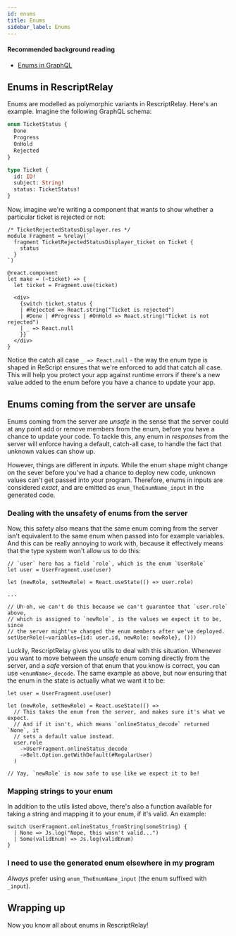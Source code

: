 ```yaml
---
id: enums
title: Enums
sidebar_label: Enums
---
```


#### Recommended background reading

- [Enums in GraphQL](https://graphql.org/learn/schema/#enumeration-types)

## Enums in RescriptRelay

Enums are modelled as polymorphic variants in RescriptRelay. Here's an example. Imagine the following GraphQL schema:

```graphql
enum TicketStatus {
  Done
  Progress
  OnHold
  Rejected
}

type Ticket {
  id: ID!
  subject: String!
  status: TicketStatus!
}
```

Now, imagine we're writing a component that wants to show whether a particular ticket is rejected or not:

```reason
/* TicketRejectedStatusDisplayer.res */
module Fragment = %relay(`
  fragment TicketRejectedStatusDisplayer_ticket on Ticket {
    status
  }
`)

@react.component
let make = (~ticket) => {
  let ticket = Fragment.use(ticket)

  <div>
    {switch ticket.status {
    | #Rejected => React.string("Ticket is rejected")
    | #Done | #Progress | #OnHold => React.string("Ticket is not rejected")
    | _ => React.null
    }}
  </div>
}

```

Notice the catch all case `_ => React.null` - the way the enum type is shaped in ReScript ensures that we're enforced to add that catch all case. This will help you protect your app against runtime errors if there's a new value added to the enum before you have a chance to update your app.

## Enums coming from the server are unsafe

Enums coming from the server are _unsafe_ in the sense that the server could at any point add or remove members from the enum, before you have a chance to update your code. To tackle this, any enum in _responses_ from the server will enforce having a default, catch-all case, to handle the fact that unknown values can show up.

However, things are different in _inputs_. While the enum shape might change on the sever before you've had a chance to deploy new code, unknown values can't get passed into your program. Therefore, enums in inputs are considered _exact_, and are emitted as `enum_TheEnumName_input` in the generated code.

### Dealing with the unsafety of enums from the server

Now, this safety also means that the same enum coming from the server isn't equivalent to the same enum when passed into for example variables. And this can be really annoying to work with, because it effectively means that the type system won't allow us to do this:

```reason
// `user` here has a field `role`, which is the enum `UserRole`
let user = UserFragment.use(user)

let (newRole, setNewRole) = React.useState(() => user.role)

...

// Uh-oh, we can't do this because we can't guarantee that `user.role` above,
// which is assigned to `newRole`, is the values we expect it to be, since
// the server might've changed the enum members after we've deployed.
setUserRole(~variables={id: user.id, newRole: newRole}, ()))
```

Luckily, RescriptRelay gives you utils to deal with this situation. Whenever you want to move between the _unsafe_ enum coming directly from the server, and a _safe_ version of that enum that you know is correct, you can use `<enumName>_decode`. The same example as above, but now ensuring that the enum in the state is actually what we want it to be:

```reason
let user = UserFragment.use(user)

let (newRole, setNewRole) = React.useState(() =>
  // This takes the enum from the server, and makes sure it's what we expect.
  // And if it isn't, which means `onlineStatus_decode` returned `None`, it
  // sets a default value instead.
  user.role
    ->UserFragment.onlineStatus_decode
    ->Belt.Option.getWithDefault(#RegularUser)
  )

// Yay, `newRole` is now safe to use like we expect it to be!
```

### Mapping strings to your enum

In addition to the utils listed above, there's also a function available for taking a string and mapping it to your enum, if it's valid. An example:

```reason
switch UserFragment.onlineStatus_fromString(someString) {
  | None => Js.log("Nope, this wasn't valid...")
  | Some(validEnum) => Js.log(validEnum)
}
```

### I need to use the generated enum elsewhere in my program

_Always_ prefer using `enum_TheEnumName_input` (the enum suffixed with `_input`).

## Wrapping up

Now you know all about enums in RescriptRelay!
